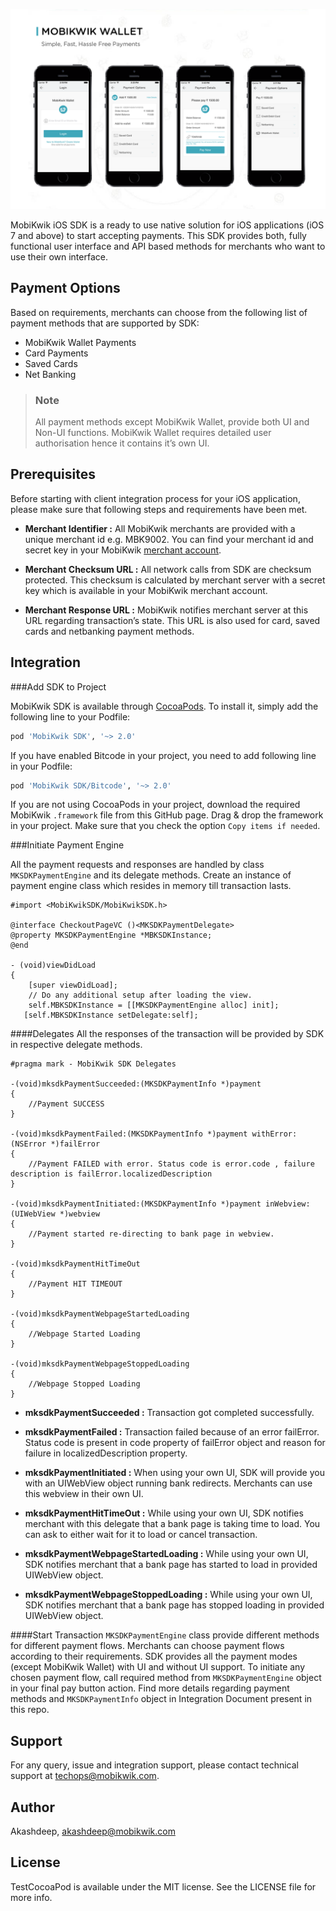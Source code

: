 ![SDK screenshots](Images/banner.png)

MobiKwik iOS SDK is a ready to use native solution for iOS applications (iOS 7 and above) to start accepting payments. This SDK provides both, fully functional user interface and API based methods for merchants who want to use their own interface.


## Payment Options

Based on requirements, merchants can choose from the following list of payment methods that are supported by SDK:
- MobiKwik Wallet Payments
- Card Payments
- Saved Cards
- Net Banking

>### Note
> All payment methods except MobiKwik Wallet, provide both UI and Non-UI functions. MobiKwik Wallet requires detailed user authorisation hence it contains it’s own UI.


## Prerequisites
Before starting with client integration process for your iOS application, please make sure that following steps and requirements have been met.
- **Merchant Identifier :** All MobiKwik merchants are provided with a unique merchant id e.g. MBK9002. You can find your merchant id and secret key in your MobiKwik [merchant account](https://wallet.mobikwik.com).
 
- **Merchant Checksum URL :** All network calls from SDK are checksum protected. This checksum is calculated by merchant server with a secret key which is available in your MobiKwik merchant account.

- **Merchant Response URL :** MobiKwik notifies merchant server at this URL regarding transaction’s state. This URL is also used for card, saved cards and netbanking payment methods.


## Integration

###Add SDK to Project

MobiKwik SDK is available through [CocoaPods](http://cocoapods.org). To install
it, simply add the following line to your Podfile:

```ruby
pod 'MobiKwik SDK', '~> 2.0'
```

If you have enabled Bitcode in your project, you need to add following line in your Podfile:

```ruby
pod 'MobiKwik SDK/Bitcode', '~> 2.0'
```

If you are not using CocoaPods in your project, download the required MobiKwik `.framework` file from this GitHub page. Drag & drop the framework in your project. Make sure that you check the option `Copy items if needed`.

###Initiate Payment Engine

All the payment requests and responses are handled by class `MKSDKPaymentEngine` and its delegate methods. Create an instance of payment engine class which resides in memory till transaction lasts.

```obj-c
#import <MobiKwikSDK/MobiKwikSDK.h>

@interface CheckoutPageVC ()<MKSDKPaymentDelegate>
@property MKSDKPaymentEngine *MBKSDKInstance;
@end

- (void)viewDidLoad
{
    [super viewDidLoad];
    // Do any additional setup after loading the view.
    self.MBKSDKInstance = [[MKSDKPaymentEngine alloc] init];
   [self.MBKSDKInstance setDelegate:self];
```

####Delegates
All the responses of the transaction will be provided by SDK in respective delegate methods.
```obj-c
#pragma mark - MobiKwik SDK Delegates

-(void)mksdkPaymentSucceeded:(MKSDKPaymentInfo *)payment
{
    //Payment SUCCESS
}

-(void)mksdkPaymentFailed:(MKSDKPaymentInfo *)payment withError:(NSError *)failError
{
    //Payment FAILED with error. Status code is error.code , failure description is failError.localizedDescription
}

-(void)mksdkPaymentInitiated:(MKSDKPaymentInfo *)payment inWebview:(UIWebView *)webview
{
    //Payment started re-directing to bank page in webview.
}

-(void)mksdkPaymentHitTimeOut
{
    //Payment HIT TIMEOUT
}

-(void)mksdkPaymentWebpageStartedLoading
{
    //Webpage Started Loading
}

-(void)mksdkPaymentWebpageStoppedLoading
{
    //Webpage Stopped Loading
}

```

 - **mksdkPaymentSucceeded :** Transaction got completed successfully.

 - **mksdkPaymentFailed :** Transaction failed because of an error failError. Status code is present in code property of failError object and reason for failure in localizedDescription property.
 
 - **mksdkPaymentInitiated :** When using your own UI, SDK will provide you with an UIWebView object running bank redirects. Merchants can use this webview in their own UI.
 
 - **mksdkPaymentHitTimeOut :** While using your own UI, SDK notifies merchant with this delegate that a bank page is taking time to load. You can ask to either wait for it to load or cancel transaction.
 
 - **mksdkPaymentWebpageStartedLoading :** While using your own UI, SDK notifies merchant that a bank page has started to load in provided UIWebView object.
 
 - **mksdkPaymentWebpageStoppedLoading :** While using your own UI, SDK notifies merchant that a bank page has stopped loading in provided UIWebView object.


####Start Transaction
`MKSDKPaymentEngine` class provide different methods for different payment flows. Merchants can choose payment flows according to their requirements. SDK provides all the payment modes (except MobiKwik Wallet) with UI and without UI support. To initiate any chosen payment flow, call required method from `MKSDKPaymentEngine` object in your final pay button action. Find more details regarding payment methods and `MKSDKPaymentInfo` object in Integration Document present in this repo.


## Support
For any query, issue and integration support, please contact technical support at techops@mobikwik.com.

## Author
Akashdeep, akashdeep@mobikwik.com


## License

TestCocoaPod is available under the MIT license. See the LICENSE file for more info.
